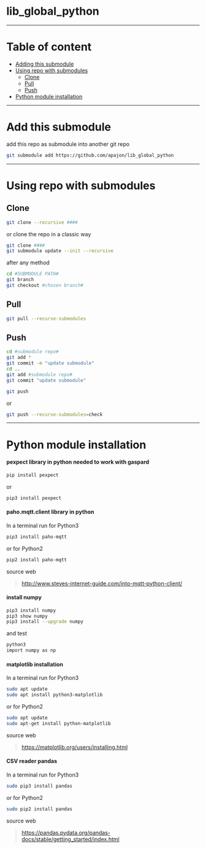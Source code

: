 # lib_global_python

____

# Table of content

- [Adding this submodule](#Adding-this-submodule)
- [Using repo with submodules](#Using-repo-with-submodules)
  - [Clone](#Clone)
  - [Pull](#Pull)
  - [Push](#Push)
- [Python module installation](#Python-module-installation)

____

# Add this submodule

add this repo as submodule into another git repo

```bash
git submodule add https://github.com/apajon/lib_global_python
```

____

# Using repo with submodules

## Clone

```bash
git clone --recursive ####
```

or clone the repo in a classic way

```bash
git clone ####
git submodule update --init --recursive
```

after any method

```bash
cd #SUBMODULE PATH#
git branch
git checkout #chosen branch#
```

## Pull

```bash
git pull --recurse-submodules
```

## Push

```bash
cd #submodule repo#
git add *
git commit -m "update submodule"
cd ..
git add #submodule repo#
git commit "update submodule"
```

```bash
git push
```

or

```bash
git push --recurse-submodules=check
```

____

# Python module installation

#### pexpect library in python needed to work with gaspard

```bash
pip install pexpect
```

or

```bash
pip3 install pexpect
```

#### paho.mqtt.client library in python

In a terminal run for Python3

```bash
pip3 install paho-mqtt
```

or for Python2

```bash
pip2 install paho-mqtt
```

source web
><http://www.steves-internet-guide.com/into-mqtt-python-client/>

#### install numpy

```bash
pip3 install numpy
pip3 show numpy
pip3 install --upgrade numpy
```

and test

```bash
python3
import numpy as np
```

#### matplotlib installation

In a terminal run for Python3

```bash
sudo apt update
sudo apt install python3-matplotlib
```

or for Python2

```bash
sudo apt update
sudo apt-get install python-matplotlib
```

source web
><https://matplotlib.org/users/installing.html>

#### CSV reader pandas

In a terminal run for Python3

```bash
sudo pip3 install pandas
```

or for Python2

```bash
sudo pip2 install pandas
```

source web
><https://pandas.pydata.org/pandas-docs/stable/getting_started/index.html>
